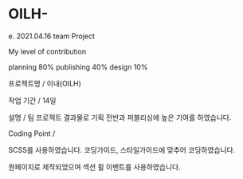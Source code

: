 # OILH-

e. 2021.04.16
team Project

My level of contribution

planning 80% publishing 40% design 10%


프로젝트명 / 이내(OILH)

작업 기간 / 14일

설명 / 팀 프로젝트 결과물로 기획 전반과 퍼블리싱에 높은 기여를 하였습니다. 

Coding Point /

SCSS를 사용하였습니다.
코딩가이드, 스타일가이드에 맞추어 코딩하였습니다.

원페이지로 제작되었으며 섹션  휠 이벤트를 사용하였습니다.
